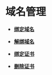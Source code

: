 # 域名管理<a name="apig-zh-api-180713152"></a>

-   **[绑定域名](绑定域名.md)**  

-   **[解绑域名](解绑域名.md)**  

-   **[绑定证书](绑定证书.md)**  

-   **[删除证书](删除证书.md)**  


